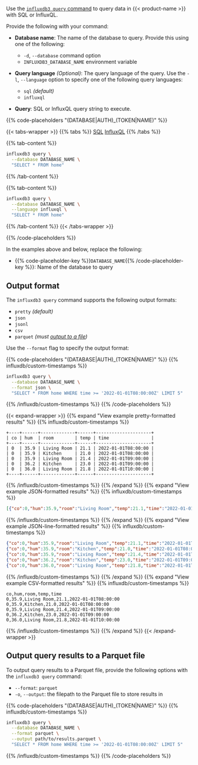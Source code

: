 
Use the [`influxdb3 query` command](/influxdb3/version/reference/cli/influxdb3/query/)
to query data in {{< product-name >}} with SQL or InfluxQL.

Provide the following with your command:

<!-- - **Authorization token**: A [authorization token](/influxdb3/version/admin/tokens/#database-tokens)
  with read permissions on the queried database.
  Provide this using one of the following:
  
  - `--token` command option
  - `INFLUXDB3_AUTH_TOKEN` environment variable -->

- **Database name**: The name of the database to query.
  Provide this using one of the following:
  
  - `-d`, `--database` command option
  - `INFLUXDB3_DATABASE_NAME` environment variable

- **Query language** <em class="op65">(Optional)</em>: The query language of the query.
  Use the `-l`, `--language` option to specify one of the following query languages:
  
  - `sql` _(default)_
  - `influxql`

- **Query**: SQL or InfluxQL query string to execute.

{{% code-placeholders "(DATABASE|AUTH)_(TOKEN|NAME)" %}}

{{< tabs-wrapper >}}
{{% tabs %}}
[SQL](#)
[InfluxQL](#)
{{% /tabs %}}

{{% tab-content %}}

```sh
influxdb3 query \
  --database DATABASE_NAME \
  "SELECT * FROM home"
```
{{% /tab-content %}}

{{% tab-content %}}

```sh
influxdb3 query \
  --database DATABASE_NAME \
  --language influxql \
  "SELECT * FROM home"
```

{{% /tab-content %}}
{{< /tabs-wrapper >}}

{{% /code-placeholders %}}

In the examples above and below, replace the following:

<!-- - {{% code-placeholder-key %}}`AUTH_TOKEN`{{% /code-placeholder-key %}}:
  Database token with read access to the queried database -->
- {{% code-placeholder-key %}}`DATABASE_NAME`{{% /code-placeholder-key %}}:
  Name of the database to query

## Output format

The `influxdb3 query` command supports the following output formats:

- `pretty` _(default)_
- `json`
- `jsonl`
- `csv`
- `parquet` _(must [output to a file](#output-query-results-to-a-parquet-file))_

Use the `--format` flag to specify the output format:

{{% code-placeholders "(DATABASE|AUTH)_(TOKEN|NAME)" %}}
{{% influxdb/custom-timestamps %}}
```sh
influxdb3 query \
  --database DATABASE_NAME \
  --format json \
  "SELECT * FROM home WHERE time >= '2022-01-01T08:00:00Z' LIMIT 5"
```
{{% /influxdb/custom-timestamps %}}
{{% /code-placeholders %}}

{{< expand-wrapper >}}
{{% expand "View example pretty-formatted results" %}}
{{% influxdb/custom-timestamps %}}
```
+----+------+-------------+------+---------------------+
| co | hum  | room        | temp | time                |
+----+------+-------------+------+---------------------+
| 0  | 35.9 | Living Room | 21.1 | 2022-01-01T08:00:00 |
| 0  | 35.9 | Kitchen     | 21.0 | 2022-01-01T08:00:00 |
| 0  | 35.9 | Living Room | 21.4 | 2022-01-01T09:00:00 |
| 0  | 36.2 | Kitchen     | 23.0 | 2022-01-01T09:00:00 |
| 0  | 36.0 | Living Room | 21.8 | 2022-01-01T10:00:00 |
+----+------+-------------+------+---------------------+
```
{{% /influxdb/custom-timestamps %}}
{{% /expand %}}
{{% expand "View example JSON-formatted results" %}}
{{% influxdb/custom-timestamps %}}
```json
[{"co":0,"hum":35.9,"room":"Living Room","temp":21.1,"time":"2022-01-01T08:00:00"},{"co":0,"hum":35.9,"room":"Kitchen","temp":21.0,"time":"2022-01-01T08:00:00"},{"co":0,"hum":35.9,"room":"Living Room","temp":21.4,"time":"2022-01-01T09:00:00"},{"co":0,"hum":36.2,"room":"Kitchen","temp":23.0,"time":"2022-01-01T09:00:00"},{"co":0,"hum":36.0,"room":"Living Room","temp":21.8,"time":"2022-01-01T10:00:00"}]
```
{{% /influxdb/custom-timestamps %}}
{{% /expand %}}
{{% expand "View example JSON-line-formatted results" %}}
{{% influxdb/custom-timestamps %}}
```json
{"co":0,"hum":35.9,"room":"Living Room","temp":21.1,"time":"2022-01-01T08:00:00"}
{"co":0,"hum":35.9,"room":"Kitchen","temp":21.0,"time":"2022-01-01T08:00:00"}
{"co":0,"hum":35.9,"room":"Living Room","temp":21.4,"time":"2022-01-01T09:00:00"}
{"co":0,"hum":36.2,"room":"Kitchen","temp":23.0,"time":"2022-01-01T09:00:00"}
{"co":0,"hum":36.0,"room":"Living Room","temp":21.8,"time":"2022-01-01T10:00:00"}
```
{{% /influxdb/custom-timestamps %}}
{{% /expand %}}
{{% expand "View example CSV-formatted results" %}}
{{% influxdb/custom-timestamps %}}
```csv
co,hum,room,temp,time
0,35.9,Living Room,21.1,2022-01-01T08:00:00
0,35.9,Kitchen,21.0,2022-01-01T08:00:00
0,35.9,Living Room,21.4,2022-01-01T09:00:00
0,36.2,Kitchen,23.0,2022-01-01T09:00:00
0,36.0,Living Room,21.8,2022-01-01T10:00:00
```
{{% /influxdb/custom-timestamps %}}
{{% /expand %}}
{{< /expand-wrapper >}}

## Output query results to a Parquet file

To output query results to a Parquet file, provide the following options with
the `influxdb3 query` command:

- `--format`: `parquet`
- `-o`, `--output`: the filepath to the Parquet file to store results in

{{% code-placeholders "(DATABASE|AUTH)_(TOKEN|NAME)" %}}
{{% influxdb/custom-timestamps %}}
```sh
influxdb3 query \
  --database DATABASE_NAME \
  --format parquet \
  --output path/to/results.parquet \
  "SELECT * FROM home WHERE time >= '2022-01-01T08:00:00Z' LIMIT 5"
```
{{% /influxdb/custom-timestamps %}}
{{% /code-placeholders %}}
